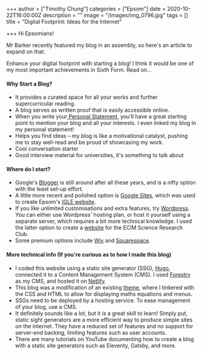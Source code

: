 +++
author = ["Timothy Chung"]
categories = ["Epsom"]
date = 2020-10-22T16:00:00Z
description = ""
image = "/images/img_0796.jpg"
tags = []
title = "Digital Footprint: Ideas for the Internet"

+++
Hi Epsomians!

Mr Barker recently featured my blog in an assembly, so here's an article to expand on that.

Enhance your digital footprint with starting a blog! I think it would be one of my most important achievements in Sixth Form. Read on...

#### Why Start a Blog?

* It provides a curated space for all your works and further supercurricular reading.
* A blog serves as written proof that is easily accessible online.
* When you write your[ Personal Statement](https://sites.google.com/epsomcollege.edu.my/igle-student/key-stages/sixth-form/university/personal-statements?pli=1&authuser=1), you'll have a great starting point to mention your blog and all your interests. I even linked my blog in my personal statement!
* Helps you find ideas – my blog is like a motivational catalyst, pushing me to stay well-read and be proud of showcasing my work.
* Cool conversation starter
* Good interview material for universities, it's something to talk about

#### Where do I start?

* Google's [Blogger](https://www.blogger.com/about/?bpli=1) is still around after all these years, and is a nifty option with the least set-up effort.
* A little more recent and polished option is [Google Sites](https://sites.google.com/new), which was used to create Epsom's [IGLE website](https://sites.google.com/epsomcollege.edu.my/igle-student/key-stages/sixth-form?authuser=1).
* If you like unlimited customisations and extra features, try [Wordpress](https://wordpress.com/pricing/?ref=logged-out-homepage-lp). You can either use Wordpress' hosting plan, or host it yourself using a separate server, which requires a bit more technical knowledge. I used the latter option to create a [website](ecim.scienceontheweb.net) for the ECiM Science Research Club.
* Some premium options include [Wix](https://www.wix.com/blog) and [Squarespace](https://www.squarespace.com).

#### More technical info (If you're curious as to how I made this blog)

* I coded this website using a static site generator (SSG), [Hugo](https://gohugo.io), connected it to a Content Management System (CMS). I used [Forestry](forestry.io) as my CMS, and hosted it on [Netlify](https://www.netlify.com). 
* This blog was a modification of an existing [theme](), where I tinkered with the CSS and HTML to allow for displaying maths equations and menus.
* SSGs need to be deployed by a hosting service. To ease management of your blog, use a CMS.
* It definitely sounds like a lot, but it is a great skill to learn! Simply put, static sight generators are a more efficient way to produce simple sites on the internet. They have a reduced set of features and no support for server-end backing, limiting features such as user accounts.
* There are many tutorials on YouTube documenting how to create a blog with a static site generators such as Eleventy, Gatsby, and more.